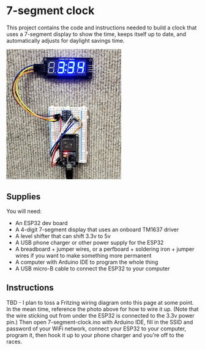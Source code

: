 # 7-segment clock

This project contains the code and instructions needed to build a clock that uses a 7-segment display to show the time,
keeps itself up to date, and automatically adjusts for daylight savings time.

<img src="clock.jpg" width="300"/>

## Supplies

You will need:

* An ESP32 dev board
* A 4-digit 7-segment display that uses an onboard TM1637 driver
* A level shifter that can shift 3.3v to 5v
* A USB phone charger or other power supply for the ESP32
* A breadboard + jumper wires, or a perfboard + soldering iron + jumper wires if you want to make something more permanent
* A computer with Arduino IDE to program the whole thing
* A USB micro-B cable to connect the ESP32 to your computer

## Instructions

TBD - I plan to toss a Fritzing wiring diagram onto this page at some point. In the mean time, reference the photo
above for how to wire it up. (Note that the wire sticking out from under the ESP32 is connected to the 3.3v power pin.)
Then open 7-segment-clock.ino with Arduino IDE, fill in the SSID and password of your WiFi network, connect your ESP32
to your computer, program it, then hook it up to your phone charger and you're off to the races.


